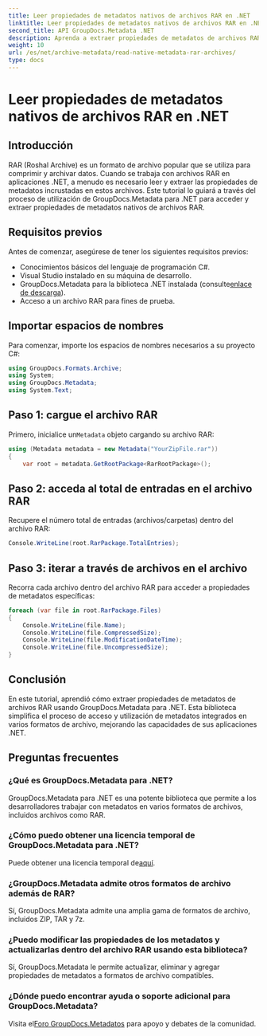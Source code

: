 ```yaml
---
title: Leer propiedades de metadatos nativos de archivos RAR en .NET
linktitle: Leer propiedades de metadatos nativos de archivos RAR en .NET
second_title: API GroupDocs.Metadata .NET
description: Aprenda a extraer propiedades de metadatos de archivos RAR usando GroupDocs.Metadata para .NET en C#. Explore los detalles del archivo sin esfuerzo.
weight: 10
url: /es/net/archive-metadata/read-native-metadata-rar-archives/
type: docs
---
```

# Leer propiedades de metadatos nativos de archivos RAR en .NET

## Introducción
RAR (Roshal Archive) es un formato de archivo popular que se utiliza para comprimir y archivar datos. Cuando se trabaja con archivos RAR en aplicaciones .NET, a menudo es necesario leer y extraer las propiedades de metadatos incrustadas en estos archivos. Este tutorial lo guiará a través del proceso de utilización de GroupDocs.Metadata para .NET para acceder y extraer propiedades de metadatos nativos de archivos RAR.
## Requisitos previos

Antes de comenzar, asegúrese de tener los siguientes requisitos previos:
- Conocimientos básicos del lenguaje de programación C#.
- Visual Studio instalado en su máquina de desarrollo.
-  GroupDocs.Metadata para la biblioteca .NET instalada (consulte[enlace de descarga](https://releases.groupdocs.com/metadata/net/)).
- Acceso a un archivo RAR para fines de prueba.

## Importar espacios de nombres
Para comenzar, importe los espacios de nombres necesarios a su proyecto C#:
```csharp
using GroupDocs.Formats.Archive;
using System;
using GroupDocs.Metadata;
using System.Text;
```

## Paso 1: cargue el archivo RAR
 Primero, inicialice un`Metadata` objeto cargando su archivo RAR:
```csharp
using (Metadata metadata = new Metadata("YourZipFile.rar"))
{
    var root = metadata.GetRootPackage<RarRootPackage>();
```
## Paso 2: acceda al total de entradas en el archivo RAR
Recupere el número total de entradas (archivos/carpetas) dentro del archivo RAR:
```csharp
Console.WriteLine(root.RarPackage.TotalEntries);
```
## Paso 3: iterar a través de archivos en el archivo
Recorra cada archivo dentro del archivo RAR para acceder a propiedades de metadatos específicas:
```csharp
foreach (var file in root.RarPackage.Files)
{
    Console.WriteLine(file.Name);
    Console.WriteLine(file.CompressedSize);
    Console.WriteLine(file.ModificationDateTime);
    Console.WriteLine(file.UncompressedSize);
}
```

## Conclusión
En este tutorial, aprendió cómo extraer propiedades de metadatos de archivos RAR usando GroupDocs.Metadata para .NET. Esta biblioteca simplifica el proceso de acceso y utilización de metadatos integrados en varios formatos de archivo, mejorando las capacidades de sus aplicaciones .NET.

## Preguntas frecuentes
### ¿Qué es GroupDocs.Metadata para .NET?
GroupDocs.Metadata para .NET es una potente biblioteca que permite a los desarrolladores trabajar con metadatos en varios formatos de archivos, incluidos archivos como RAR.
### ¿Cómo puedo obtener una licencia temporal de GroupDocs.Metadata para .NET?
 Puede obtener una licencia temporal de[aquí](https://purchase.groupdocs.com/temporary-license/).
### ¿GroupDocs.Metadata admite otros formatos de archivo además de RAR?
Sí, GroupDocs.Metadata admite una amplia gama de formatos de archivo, incluidos ZIP, TAR y 7z.
### ¿Puedo modificar las propiedades de los metadatos y actualizarlas dentro del archivo RAR usando esta biblioteca?
Sí, GroupDocs.Metadata le permite actualizar, eliminar y agregar propiedades de metadatos a formatos de archivo compatibles.
### ¿Dónde puedo encontrar ayuda o soporte adicional para GroupDocs.Metadata?
 Visita el[Foro GroupDocs.Metadatos](https://forum.groupdocs.com/c/metadata/14) para apoyo y debates de la comunidad.